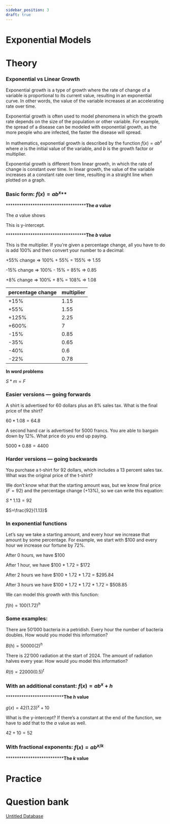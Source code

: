 ```yaml
---
sidebar_position: 3
draft: true
---
```

# Exponential Models

# Theory

### Exponential vs Linear Growth

Exponential growth is a type of growth where the rate of change of a variable is proportional to its current value, resulting in an exponential curve. In other words, the value of the variable increases at an accelerating rate over time.

Exponential growth is often used to model phenomena in which the growth rate depends on the size of the population or other variable. For example, the spread of a disease can be modeled with exponential growth, as the more people who are infected, the faster the disease will spread.

In mathematics, exponential growth is described by the function $f\left(x\right)=ab^{x}$ where $a$ is the initial value of the variable, and $b$ is the growth factor or multiplier.

Exponential growth is different from linear growth, in which the rate of change is constant over time. In linear growth, the value of the variable increases at a constant rate over time, resulting in a straight line when plotted on a graph.

### Basic form: $f(x)=ab^x$**

**************************************The $a$ value**

The $a$ value shows 

This is y-intercept. 

**************************************The $b$ value**

This is the multiplier. If you’re given a percentage change, all you have to do is add 100% and then convert your number to a decimal:

+55% change ⇒ 100% + 55% = 155% ⇒ 1.55

-15% change ⇒ 100% - 15% = 85% ⇒ 0.85

+8% change ⇒ 100% + 8% = 108% ⇒ 1.08

| percentage change | multiplier |
| --- | --- |
| +15% | 1.15 |
| +55% | 1.55 |
| +125% | 2.25 |
| +600% | 7 |
| -15% | 0.85 |
| -35% | 0.65 |
| -40% | 0.6 |
| -22% | 0.78 |

******************In word problems******************

$S*m=F$

### Easier versions — going forwards

A shirt is advertised for 60 dollars plus an 8% sales tax. What is the final price of the shirt?

$60  * 1.08=64.8$

A second hand car is advertised for 5000 francs. You are able to bargain down by 12%. What price do you end up paying.

$5000*0.88=4400$

### Harder versions — going backwards

You purchase a t-shirt for 92 dollars, which includes a 13 percent sales tax. What was the original price of the t-shirt?

We don’t know what that the starting amount was, but we know final price ($F = 92)$ and the percentage change (+13%), so we can write this equation:

$S*1.13=92$

$S=\frac{92}{1.13}$

 

### In exponential functions

Let’s say we take a starting amount, and every hour we increase that amount by some percentage. For example, we start with $100 and every hour we increase our fortune by 72%. 

After 0 hours, we have $100

After 1 hour, we have $100 * 1.72 = $172

After 2 hours we have $100 * 1.72 * 1.72 = $295.84

After 3 hours we have $100 * 1.72 * 1.72 * 1.72 = $508.85

We can model this growth with this function:

$f(h)=100(1.72)^h$

### Some examples:

There are 50’000 bacteria in a petridish. Every hour the number of bacteria doubles. How would you model this information?

$B(h)=50000(2)^h$

There is 22’000 radiation at the start of 2024. The amount of radiation halves every year. How would you model this information?

$R(t)=22000(0.5)^t$

### With an additional constant: $f(x)=ab^x+h$

****************************The $h$ value**

$g(x)=42(1.23)^x+10$

What is the y-intercept? If there’s a constant at the end of the function, we have to add that to the $a$ value as well. 

$42+10=52$

### With fractional exponents: $f(x)=ab^{x/k}$

****************************The $k$ value**

# Practice

# Question bank

[Untitled Database](Exponential%20Models%2040ad61371b33479fa03e7924abb58a22/Untitled%20Database%2057d32d90e9c64f7496295710c2a8a8aa.csv)
